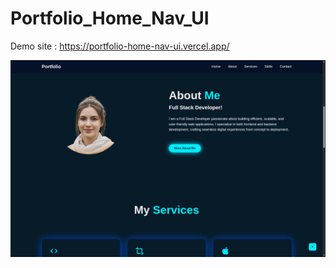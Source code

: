 # Portfolio_Home_Nav_UI

Demo site : https://portfolio-home-nav-ui.vercel.app/

<img src="images/demo_UI.png" alt="Demo Image">

